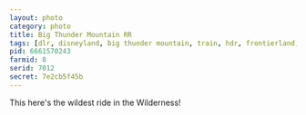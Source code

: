 ```yaml
---
layout: photo
category: photo
title: Big Thunder Mountain RR
tags: [dlr, disneyland, big thunder mountain, train, hdr, frontierland, black and white, CA, anaheim, roller coaster, Canon 7D, cycomachead, Michael Ball, Canon, 7D]
pid: 6661570243
farmid: 8
serid: 7012
secret: 7e2cb5f45b
---
```



This here's the wildest ride in the Wilderness!
